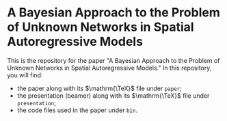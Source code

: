 # A Bayesian Approach to the Problem of Unknown Networks in Spatial Autoregressive Models

This is the repository for the paper
"A Bayesian Approach to the Problem of Unknown Networks in Spatial Autoregressive Models."
In this repository, you will find:

- the paper along with its $\mathrm{\TeX}$ file under `paper`;
- the presentation (beamer) along with its $\mathrm{\TeX}$ file under `presentation`;
- the code files used in the paper under `bin`.
